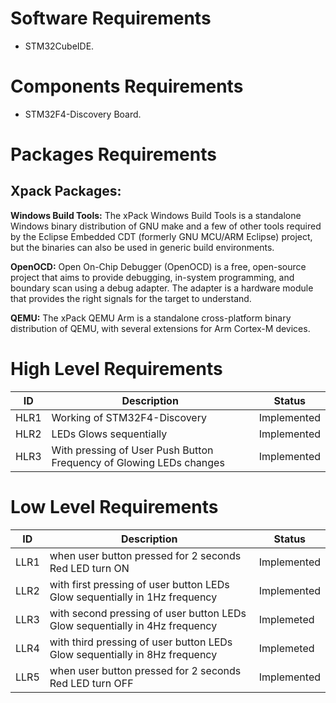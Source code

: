# Software Requirements
- STM32CubeIDE.

# Components Requirements
- STM32F4-Discovery Board.

# Packages Requirements
## Xpack Packages:
**Windows Build Tools:**
The xPack Windows Build Tools is a standalone Windows binary distribution of GNU make and a few of other tools required by the Eclipse Embedded CDT (formerly GNU MCU/ARM Eclipse) project, but the binaries can also be used in generic build environments.

**OpenOCD:**
Open On-Chip Debugger (OpenOCD) is a free, open-source project that aims to provide debugging, in-system programming, and boundary scan using a debug adapter. The adapter is a hardware module that provides the right signals for the target to understand.

**QEMU:**
The xPack QEMU Arm is a standalone cross-platform binary distribution of QEMU, with several extensions for Arm Cortex-M devices.

# High Level Requirements
| ID | Description | Status |
|----|-------------|--------|
| HLR1 | Working of STM32F4-Discovery | Implemented |
| HLR2 | LEDs Glows sequentially| Implemented |
| HLR3 | With pressing of User Push Button Frequency of Glowing LEDs changes | Implemented | 	

# Low Level Requirements
| ID | Description | Status |
|----|-------------|--------|
| LLR1 | when user button pressed for 2 seconds Red LED turn ON | Implemented |
| LLR2 | with first pressing of user button LEDs Glow sequentially in 1Hz frequency | Implemented |
| LLR3 | with second pressing of user button LEDs Glow sequentially in 4Hz frequency | Implemeted |
| LLR4 | with third pressing of user button LEDs Glow sequentially in 8Hz frequency | Implemeted |
| LLR5 | when user button pressed for 2 seconds Red LED turn OFF | Implemented |
